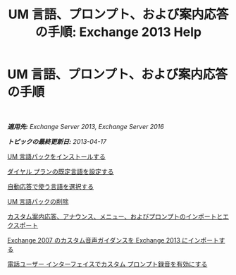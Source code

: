 ﻿---
title: 'UM 言語、プロンプト、および案内応答の手順: Exchange 2013 Help'
TOCTitle: UM 言語、プロンプト、および案内応答の手順
ms:assetid: 935bcf76-f27d-406e-962b-3adb014cf76e
ms:mtpsurl: https://technet.microsoft.com/ja-jp/library/JJ863293(v=EXCHG.150)
ms:contentKeyID: 50555819
ms.date: 04/24/2018
mtps_version: v=EXCHG.150
ms.translationtype: HT
---

# UM 言語、プロンプト、および案内応答の手順

 

_**適用先:** Exchange Server 2013, Exchange Server 2016_

_**トピックの最終更新日:** 2013-04-17_

[UM 言語パックをインストールする](install-a-um-language-pack-exchange-2013-help.md)

[ダイヤル プランの既定言語を設定する](https://docs.microsoft.com/ja-jp/exchange/voice-mail-unified-messaging/greetings-announcements-menus-and-prompts/set-dial-plan-default-language)

[自動応答で使う言語を選択する](select-the-language-for-an-auto-attendant-exchange-2013-help.md)

[UM 言語パックの削除](remove-a-um-language-pack-exchange-2013-help.md)

[カスタム案内応答、アナウンス、メニュー、およびプロンプトのインポートとエクスポート](import-and-export-custom-greetings-announcements-menus-and-prompts-exchange-2013-help.md)

[Exchange 2007 のカスタム音声ガイダンスを Exchange 2013 にインポートする](import-custom-prompts-from-exchange-2007-to-exchange-2013-exchange-2013-help.md)

[電話ユーザー インターフェイスでカスタム プロンプト録音を有効にする](https://docs.microsoft.com/ja-jp/exchange/voice-mail-unified-messaging/greetings-announcements-menus-and-prompts/enable-custom-prompt-recording)

